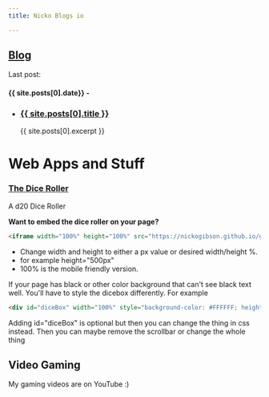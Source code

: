 ```yaml
---
title: Nicko Blogs io

---
```

## [Blog](https://nickogibson.github.io/blog/)
Last post: <h4>{{ site.posts[0].date}} -</h4>
<ul>
      <li>
      <h3><a href="{{ site.posts[0].url }}">{{  site.posts[0].title }}</a></h3>  
      {{  site.posts[0].excerpt }}
    </li>
</ul>


# Web Apps and Stuff
### [The Dice Roller](https://nickogibson.github.io/games.io/DiceRoller/) 
A d20 Dice Roller

**Want to embed the dice roller on your page?**

```markdown 
<iframe width="100%" height="100%" src="https://nickogibson.github.io/games.io/DiceRoller"></iframe>
```

- Change width and height to either a px value or desired width/height %.
- for example height="500px"
- 100% is the mobile friendly version.

If your page has black or other color background that can't see black text well. You'll have to style the dicebox differently. For example

```markdown
<div id="diceBox" width="100%" style="background-color: #FFFFFF; height:500px;"><iframe height="100%"  width="100%" src="https://nickogibson.github.io/games.io/DiceRoller"></iframe></div>
```

Adding id="diceBox" is optional but then you can change the thing in css instead.
Then you can maybe remove the scrollbar or change the whole thing

## Video Gaming
My gaming videos are on YouTube :)
